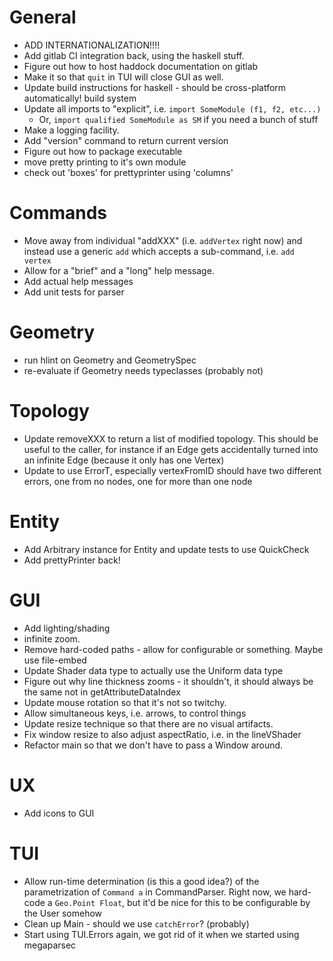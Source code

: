 # General
- ADD INTERNATIONALIZATION!!!!
- Add gitlab CI integration back, using the haskell stuff.
- Figure out how to host haddock documentation on gitlab
- Make it so that `quit` in TUI will close GUI as well.
- Update build instructions for haskell - should be cross-platform automatically!
  build system
- Update all imports to "explicit", i.e. `import SomeModule (f1, f2, etc...)`
    - Or, `import qualified SomeModule as SM` if you need a bunch of stuff
- Make a logging facility.
- Add "version" command to return current version
- Figure out how to package executable
- move pretty printing to it's own module
- check out 'boxes' for prettyprinter using 'columns'

# Commands
- Move away from individual "addXXX" (i.e. `addVertex` right now) and instead
  use a generic `add` which accepts a sub-command, i.e. `add vertex`
- Allow for a "brief" and a "long" help message.
- Add actual help messages
- Add unit tests for parser

# Geometry
- run hlint on Geometry and GeometrySpec
- re-evaluate if Geometry needs typeclasses (probably not)

# Topology
- Update removeXXX to return a list of modified topology. This should be useful
  to the caller, for instance if an Edge gets accidentally turned into an
  infinite Edge (because it only has one Vertex)
- Update to use ErrorT, especially vertexFromID should have two different
  errors, one from no nodes, one for more than one node

# Entity
- Add Arbitrary instance for Entity and update tests to use QuickCheck
- Add prettyPrinter back!

# GUI
- Add lighting/shading
- infinite zoom.
- Remove hard-coded paths - allow for configurable or something. Maybe use file-embed
- Update Shader data type to actually use the Uniform data type 
- Figure out why line thickness zooms - it shouldn't, it should always be the same
  not in getAttributeDataIndex
- Update mouse rotation so that it's not so twitchy.
- Allow simultaneous keys, i.e. arrows, to control things
- Update resize technique so that there are no visual artifacts.
- Fix window resize to also adjust aspectRatio, i.e. in the lineVShader
- Refactor main so that we don't have to pass a Window around.

# UX
- Add icons to GUI

# TUI
- Allow run-time determination (is this a good idea?) of the parametrization of
  `Command a` in CommandParser. Right now, we hard-code a `Geo.Point Float`,
  but it'd be nice for this to be configurable by the User somehow
- Clean up Main - should we use `catchError`? (probably)
- Start using TUI.Errors again, we got rid of it when we started using
  megaparsec
